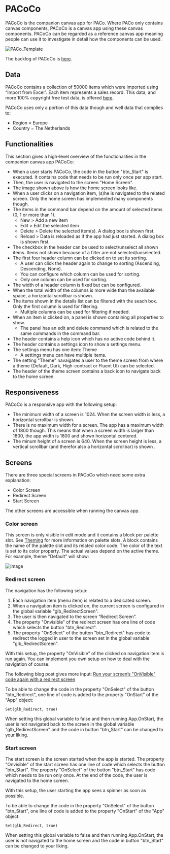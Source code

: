 # PACoCo

PACoCo is the companion canvas app for PACo. Where PACo only contains canvas components, PACoCo is a canvas app using these canvas components. PACoCo can be regarded as a reference canvas app meaning people can use it to investigate in detail how the components can be used.

![PACo_Template](https://user-images.githubusercontent.com/35654198/197381788-22ae1153-3599-4836-a67c-3d9c28566f79.png)

The backlog of PACoCo is [here](https://www.formsandflows.nl/pacoco-backlog/).

## Data
PACoCo contains a collection of 50000 items which were imported using “Import from Excel”. Each item represents a sales record. This data, and more 100% copyright free test data, is offered [here](https://excelbianalytics.com/wp/downloads-18-sample-csv-files-data-sets-for-testing-sales/).

PACoCo uses only a portion of this data though and well data that complies to:
- Region = Europe
- Country = The Netherlands

## Functionalities

This section gives a high-level overview of the functionalities in the companion canvas app PACoCo:

- When a user starts PACoCo, the code in the button "btn_Start" is executed. It contains code that needs to be run only once per app start.
- Then, the user is navigated to the screen "Home Screen".
- The image shown above is how the home screen looks like.
- When a user clicks on a navigation item, (s)he is navigated to the related screen. Only the home screen has implemented many components though.
- The items in the command bar depend on the amount of selected items (0, 1 or more than 1).
  - New > Add a new item
  - Edit > Edit the selected item
  - Delete > Delete the selected item(s). A dialog box is shown first.
  - Reload > Data is reloaded as if the app had just started. A dialog box is shown first.
- The checkbox in the header can be used to select/unselect all shown items. Items not shown because of a filter are not selected/unselected.
- The first four header column can be clicked on to set its sorting.
  - A user can click the header again to change to sorting (Ascending, Descending, None).
  - You can configure which column can be used for sorting.
  - Only one column can be used for sorting.
- The width of a header column is fixed but can be configured.
- When the total width of the columns is more wide than the available space, a horizontal scrollbar is shown.
- The items shown in the details list can be filtered with the seach box. Only the first column is used for filtering.
  - Multiple columns can be used for filtering if needed.
- When an item is clicked on, a panel is shown containing all properties to show.
  - The panel has an edit and delete command which is related to the same commands in the command bar.
- The header contains a help icon which has no active code behind it.
- The header contains a settings icon to show a settings menu.
- The settings menu has one item: Theme
  - A settings menu can have multiple items.
- The setting "Theme" navaigates a user to the theme screen from where a theme (Default, Dark, High-contract or Fluent UI) can be selected.
- The header of the theme screen contains a back icon to navigate back to the home screen.

## Responsiveness

PACoCo is a responsive app with the following setup:

- The minimum width of a screen is 1024. When the screen width is less, a horizontal scrollbar is shown.
- There is no maximum width for a screen. The app has a maximum width of 1800 though. This means that when a screen width is larger than 1800, the app width is 1800 and shown horizontal centered.
- The minum height of a screen is 640. When the screen height is less, a vertical scrollbar (and therefor also a horizontal scrollbar) is shown .

## Screens
There are three special screens in PACoCo which need some extra explanation:
- Color Screen
- Redirect Screen
- Start Screen

The other screens are accessible when running the canvas app.

### Color screen
This screen is only visible in edit mode and it contains a block per palette slot. See [Theming](./theming.md) for more information on palette slots. A block contains the name of the palette slot and its related color code. The color of the text is set to its color property. The actual values depend on the active theme. For example, theme "Default" will show:

![image](https://user-images.githubusercontent.com/35654198/197279296-d19ede43-3529-4df5-a7a8-476d3aa59e30.png)

### Redirect screen
The navigation has the following setup:

1. Each navigation item (menu item) is related to a dedicated screen.
2. When a navigation item is clicked on, the current screen is configured in the global variable "glb_RedirectScreen".
3. The user is then navigated to the screen “Redirect Screen”.
4. The property "Onvisible" of the redirect screen has one line of code which selects the button "btn_Redirect".
5. The property "OnSelect" of the button "btn_Redirect" has code to redirect the logged in user to the screen set in the global variable "glb_RedirectScreen".

With this setup, the property "OnVisible" of the clicked on navigation item is run again. You can implement you own setup on how to deal with the navigation of course.

The following blog post gives more input: [Run your screen’s "OnVisible" code again with a redirect screen](https://www.formsandflows.nl/2022/08/27/run-your-screens-onvisible-code-again-with-a-redirect-screen/)

To be able to change the code in the property "OnSelect" of the button "btn_Redirect", one line of code is added to the property "OnStart" of the "App" object:

`Set(glb_Redirect, true)`

When setting this global variable to false and then running App.OnStart, the user is not navigated back to the screen in the global variable "glb_RedirectScreen" and the code in button "btn_Start" can be changed to your liking.

### Start screen
The start screen is the screen started when the app is started. The property "Onvisible" of the start screen has one line of code which selects the button "btn_Start". The property "OnSelect" of the button "btn_Start" has code which needs to be run only once. At the end of the code, the user is navigated to the home screen.

With this setup, the user starting the app sees a spinner as soon as possible.

To be able to change the code in the property "OnSelect" of the button "btn_Start", one line of code is added to the property "OnStart" of the "App" object:

`Set(glb_Redirect, true)`

When setting this global variable to false and then running App.OnStart, the user is not navigated to the home screen and the code in button "btn_Start" can be changed to your liking.
